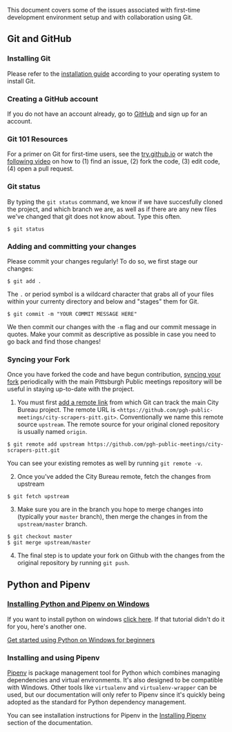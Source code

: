 This document covers some of the issues associated with first-time development environment setup and with collaboration using Git.

## Git and GitHub

### Installing Git

Please refer to the [installation guide](https://git-scm.com/book/en/v2/Getting-Started-Installing-Git) according to your operating system to install Git.

### Creating a GitHub account

If you do not have an account already, go to [GitHub](https://github.com) and sign up for an account.

### Git 101 Resources
For a primer on Git for first-time users, see the [try.github.io](https://try.github.io/levels/1/challenges/1) or watch the [following video](https://www.youtube.com/watch?list=PLyCZ96_3y5LXfPVZkHjhHRuIWhcjvCyQA&v=m_MjzgvVZ28) on how to (1) find an issue, (2) fork the code, (3) edit code, (4) open a pull request.

### Git status
By typing the `git status` command, we know if we have succesfully cloned the project, and which branch we are, as well as if there are any new files we've changed that git does not know about. Type this often.
```shell
$ git status
```
### Adding and committing your changes
Please commit your changes regularly! 
To do so, we first stage our changes:

```shell
$ git add .
```
The `.` or period symbol is a wildcard character that grabs all of your files within your currenty directory and below and "stages" them for Git.
```shell
$ git commit -m "YOUR COMMIT MESSAGE HERE"
```
We then commit our changes with the `-m` flag and our commit message in quotes. Make your commit as descriptive as possible in case you need to go back and find those changes!

### Syncing your Fork
Once you have forked the code and have begun contribution, [syncing your fork](https://help.github.com/articles/syncing-a-fork/) periodically with the main Pittsburgh Public meetings repository will be useful in staying up-to-date with the project.

1. You must first [add a remote link](https://help.github.com/articles/configuring-a-remote-for-a-fork/) from which Git can track the main City Bureau project. The remote URL is `<https://github.com/pgh-public-meetings/city-scrapers-pitt.git>`. Conventionally we name this remote source `upstream`. The remote source for your original cloned repository is usually named `origin`.

```shell
$ git remote add upstream https://github.com/pgh-public-meetings/city-scrapers-pitt.git
```

You can see your existing remotes as well by running `git remote -v`.

2. Once you've added the City Bureau remote, fetch the changes from upstream

```shell
$ git fetch upstream
```

3. Make sure you are in the branch you hope to merge changes into (typically your `master` branch), then merge the changes in from the `upstream/master` branch.

```shell
$ git checkout master
$ git merge upstream/master
```

4. The final step is to update your fork on Github with the changes from the original repository by running `git push`.

## Python and Pipenv

### [Installing Python and Pipenv on Windows](installing_python.md)
If you want to install python on windows [click here](installing_python.md). If
that tutorial didn't do it for you, here's another one.

 [Get started using Python on Windows for beginners](https://docs.microsoft.com/en-us/windows/python/beginners)

### Installing and using Pipenv

[Pipenv](https://pipenv.readthedocs.io/en/latest/) is package management tool for Python which combines managing dependencies and virtual environments. It's also designed to be compatible with Windows. Other tools like `virtualenv` and `virtualenv-wrapper` can be used, but our documentation will only refer to Pipenv since it's quickly being adopted as the standard for Python dependency management.

You can see installation instructions for Pipenv in the [Installing Pipenv](https://pipenv.kennethreitz.org/en/latest/install/#installing-pipenv) section of the documentation.
